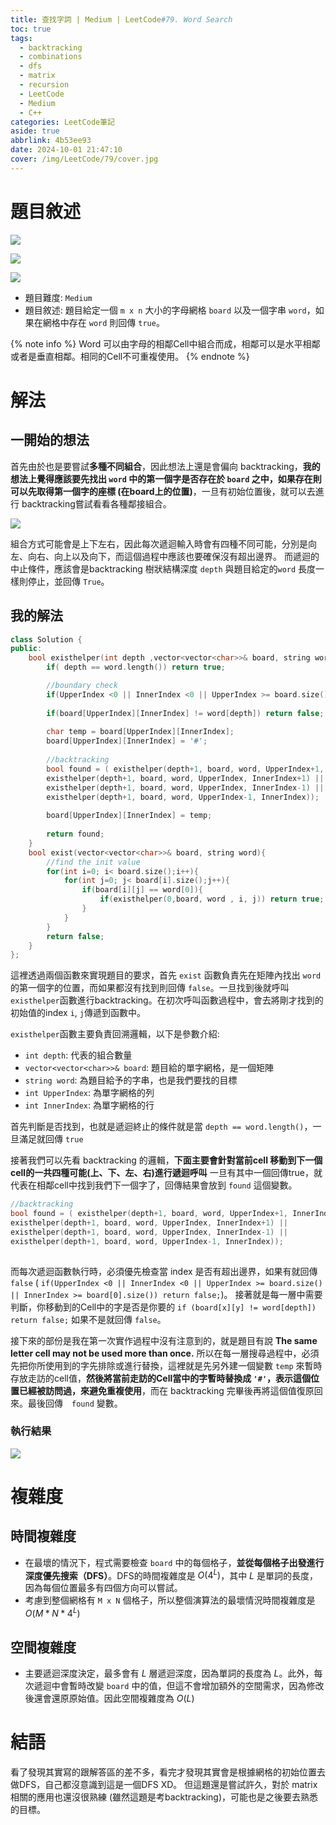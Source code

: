 ```yaml
---
title: 查找字詞 | Medium | LeetCode#79. Word Search
toc: true
tags:
  - backtracking
  - combinations
  - dfs
  - matrix
  - recursion
  - LeetCode
  - Medium
  - C++
categories: LeetCode筆記
aside: true
abbrlink: 4b53ee93
date: 2024-10-01 21:47:10
cover: /img/LeetCode/79/cover.jpg
---
```


# 題目敘述

![](/img/LeetCode/79/question1.jpeg)

![](/img/LeetCode/79/question2.jpeg)

![](/img/LeetCode/79/question3.jpeg)

- 題目難度: `Medium`
- 題目敘述: 題目給定一個 `m x n` 大小的字母網格 `board` 以及一個字串 `word`，如果在網格中存在 `word` 則回傳 `true`。

{% note info %}
Word 可以由字母的相鄰Cell中組合而成，相鄰可以是水平相鄰或者是垂直相鄰。相同的Cell不可重複使用。
{% endnote %}

# 解法

## 一開始的想法

首先由於也是要嘗試**多種不同組合**，因此想法上還是會偏向 backtracking，**我的想法上覺得應該要先找出 `word` 中的第一個字是否存在於 `board` 之中，如果存在則可以先取得第一個字的座標 (在board上的位置)**，一旦有初始位置後，就可以去進行 backtracking嘗試看看各種鄰接組合。

![](/img/LeetCode/79/algo.png)


組合方式可能會是上下左右，因此每次遞迴輸入時會有四種不同可能，分別是向左、向右、向上以及向下，而這個過程中應該也要確保沒有超出邊界。 而遞迴的中止條件，應該會是backtracking 樹狀結構深度 `depth` 與題目給定的`word` 長度一樣則停止，並回傳 `True`。

## 我的解法

```cpp
class Solution {
public:
    bool existhelper(int depth ,vector<vector<char>>& board, string word, int UpperIndex, int InnerIndex){
        if( depth == word.length()) return true;

        //boundary check
        if(UpperIndex <0 || InnerIndex <0 || UpperIndex >= board.size() || InnerIndex >= board[0].size()) return false;
        
        if(board[UpperIndex][InnerIndex] != word[depth]) return false;
        
        char temp = board[UpperIndex][InnerIndex];
        board[UpperIndex][InnerIndex] = '#';
        
        //backtracking
        bool found = ( existhelper(depth+1, board, word, UpperIndex+1, InnerIndex) || 
        existhelper(depth+1, board, word, UpperIndex, InnerIndex+1) || 
        existhelper(depth+1, board, word, UpperIndex, InnerIndex-1) || 
        existhelper(depth+1, board, word, UpperIndex-1, InnerIndex));
        
        board[UpperIndex][InnerIndex] = temp;
        
        return found;   
    }
    bool exist(vector<vector<char>>& board, string word){
        //find the init value
        for(int i=0; i< board.size();i++){
            for(int j=0; j< board[i].size();j++){
                if(board[i][j] == word[0]){
                    if(existhelper(0,board, word , i, j)) return true;
                }
            }
        }
        return false;
    }
};
```

這裡透過兩個函數來實現題目的要求，首先 `exist` 函數負責先在矩陣內找出 `word`的第一個字的位置，而如果都沒有找到則回傳 `false`。一旦找到後就呼叫 `existhelper`函數進行backtracking。在初次呼叫函數過程中，會去將剛才找到的初始值的index `i`, `j`傳遞到函數中。


`existhelper`函數主要負責回溯邏輯，以下是參數介紹:
- `int depth`: 代表的組合數量
- `vector<vector<char>>& board`: 題目給的單字網格，是一個矩陣
- `string word`: 為題目給予的字串，也是我們要找的目標
- `int UpperIndex`: 為單字網格的列
- `int InnerIndex`: 為單字網格的行

首先判斷是否找到，也就是遞迴終止的條件就是當 `depth == word.length()`，一旦滿足就回傳 `true`

接著我們可以先看 backtracking 的邏輯，**下面主要會針對當前cell 移動到下一個cell的一共四種可能(上、下、左、右)進行遞迴呼叫** 一旦有其中一個回傳true，就代表在相鄰cell中找到我們下一個字了，回傳結果會放到 `found` 這個變數。

```cpp
//backtracking
bool found = ( existhelper(depth+1, board, word, UpperIndex+1, InnerIndex) || 
existhelper(depth+1, board, word, UpperIndex, InnerIndex+1) || 
existhelper(depth+1, board, word, UpperIndex, InnerIndex-1) || 
existhelper(depth+1, board, word, UpperIndex-1, InnerIndex));
        
```

而每次遞迴函數執行時，必須優先檢查當 index 是否有超出邊界，如果有就回傳 `false` ( `if(UpperIndex <0 || InnerIndex <0 || UpperIndex >= board.size() || InnerIndex >= board[0].size()) return false;`)。 接著就是每一層中需要判斷，你移動到的Cell中的字是否是你要的 `if (board[x][y] != word[depth]) return false;` 如果不是就回傳 `false`。


接下來的部份是我在第一次實作過程中沒有注意到的，就是題目有說 **The same letter cell may not be used more than once.** 所以在每一層搜尋過程中，必須先把你所使用到的字先排除或進行替換，這裡就是先另外建一個變數 `temp` 來暫時存放走訪的cell值，**然後將當前走訪的Cell當中的字暫時替換成 `'#'`，表示這個位置已經被訪問過，來避免重複使用**，而在 backtracking 完畢後再將這個值復原回來。最後回傳　`found` 變數。

### 執行結果

![](/img/LeetCode/79/result.jpeg)


# 複雜度

## 時間複雜度

- 在最壞的情況下，程式需要檢查 `board` 中的每個格子，**並從每個格子出發進行深度優先搜索（DFS）**。DFS的時間複雜度是 $O(4^L)$，其中 $L$ 是單詞的長度，因為每個位置最多有四個方向可以嘗試。
- 考慮到整個網格有 `M x N` 個格子，所以整個演算法的最壞情況時間複雜度是 $O(M * N * 4^L)$

## 空間複雜度

- 主要遞迴深度決定，最多會有 $L$ 層遞迴深度，因為單詞的長度為 $L$。此外，每次遞迴中會暫時改變 `board` 中的值，但這不會增加額外的空間需求，因為修改後還會還原原始值。因此空間複雜度為 $O(L)$

# 結語

看了發現其實寫的跟解答區的差不多，看完才發現其實會是根據網格的初始位置去做DFS，自己都沒意識到這是一個DFS XD。 但這題還是嘗試許久，對於 matrix 相關的應用也還沒很熟練 (雖然這題是考backtracking)，可能也是之後要去熟悉的目標。